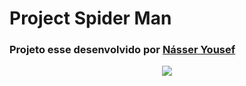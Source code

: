<h1> Project Spider Man </h1>
<h3> Projeto esse desenvolvido por <a href="https://www.instagram.com/nasser.yousefali/">Násser Yousef</a></h3> 

<p align="center">
    <img src="video/spider-mangif.gif">
</p>